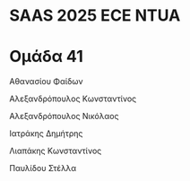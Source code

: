 # SAAS 2025 ECE NTUA

# Ομάδα 41

Αθανασίου Φαίδων

Αλεξανδρόπουλος Κωνσταντίνος

Αλεξανδρόπουλος Νικόλαος

Ιατράκης Δημήτρης

Λιαπάκης Κωνσταντίνος

Παυλίδου Στέλλα
